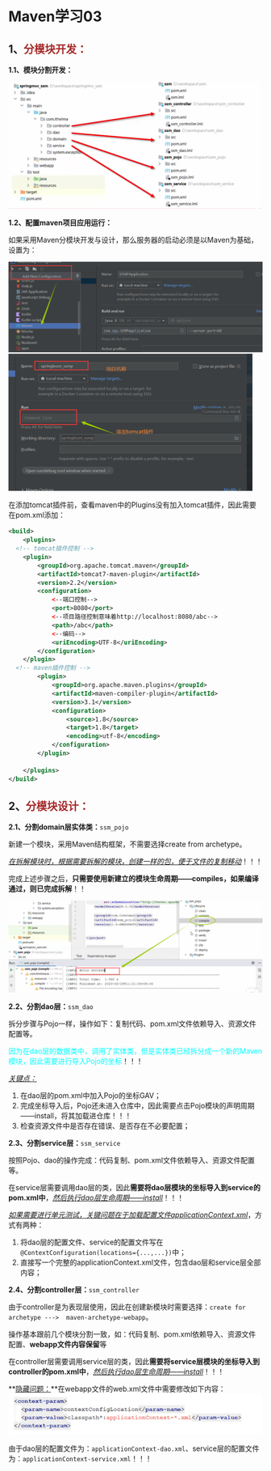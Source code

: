 # Maven学习03

## 1、<span style="color:brown">分模块开发：</span>

**1.1、模块分割开发：**

<img src="https://raw.githubusercontent.com/root-bine/image/main/Typora-image/Module01.png" alt="image-20221023134442724" style="zoom: 50%;" />

**1.2、配置maven项目应用运行：**

如果采用Maven分模块开发与设计，那么服务器的启动必须是以Maven为基础，设置为：

<img src="https://raw.githubusercontent.com/root-bine/image/main/Typora-image/Module02.png" alt="image-20221023135727875" style="zoom:67%;" />

<img src="https://raw.githubusercontent.com/root-bine/image/main/Typora-image/Module03.png" alt="image-20221023140631201" style="zoom: 50%;" />

在添加tomcat插件前，查看maven中的Plugins没有加入tomcat插件，因此需要在pom.xml添加：

```xml
<build>
  	<plugins>
  <!-- tomcat插件控制 -->
	<plugin>
	    <groupId>org.apache.tomcat.maven</groupId>
	    <artifactId>tomcat7-maven-plugin</artifactId>
	    <version>2.2</version>
	    <configuration>
            <--端口控制-->
			<port>8080</port>
            <--项目路径控制意味着http://localhost:8080/abc-->
			<path>/abc</path>
            <--编码-->
			<uriEncoding>UTF-8</uriEncoding>
		</configuration>
	</plugin>
  <!-- maven插件控制 -->
  		<plugin>
  			<groupId>org.apache.maven.plugins</groupId>
  			<artifactId>maven-compiler-plugin</artifactId>
  			<version>3.1</version>
  			<configuration>
  				<source>1.8</source>
  				<target>1.8</target>
  				<encoding>utf-8</encoding>
  			</configuration>
  		</plugin>
	
	</plugins>
</build>
```


## 2、<span style="color:brown">分模块设计：</span>

 **2.1、分割domain层实体类：**`ssm_pojo`

新建一个模块，采用Maven结构框架，不需要选择create from archetype。

<u>*在拆解模块时，根据需要拆解的模块，创建一样的包，便于文件的复制移动*</u>！！！

完成上述步骤之后，**只需要使用新建立的模块生命周期——compiles，如果编译通过，则已完成拆解**！！

<img src="https://raw.githubusercontent.com/root-bine/image/main/Typora-image/Module04.png" alt="image-20221023141456350" style="zoom: 50%;" />

**2.2、分割dao层：**`ssm_dao`

<!--始终保留applicationContext.xml, 名称需要变化, 其内容也根据拆分内容发生变化-->

拆分步骤与Pojo一样，操作如下：复制代码、pom.xml文件依赖导入、资源文件配置等。

<span style="color:cyan">因为在dao层的数据类中，调用了实体类，但是实体类已经拆分成一个新的Maven模块，因此需要进行导入Pojo的坐标</span>！！！

<u>*关键点：*</u>

1. 在dao层的pom.xml中加入Pojo的坐标GAV；
2. 完成坐标导入后，Pojo还未进入仓库中，因此需要点击Pojo模块的声明周期——install，将其加载进仓库！！！
3. 检查资源文件中是否存在错误、是否存在不必要配置；

**2.3、分割service层：**`ssm_service`

<!--始终保留applicationContext.xml, 名称需要变化, 其内容也根据拆分内容发生变化化-->

按照Pojo、dao的操作完成：代码复制、pom.xml文件依赖导入、资源文件配置等。

在service层需要调用dao层的类，因此**需要将dao层模块的坐标导入到service的pom.xml中**，<u>*然后执行dao层生命周期——install*</u>！！！

<u>*如果需要进行单元测试，关键问题在于加载配置文件applicationContext.xml*</u>，方式有两种：

1. 将dao层的配置文件、service的配置文件写在`@ContextConfiguration(locations={...,...})`中；
2. 直接写一个完整的applicationContext.xml文件，包含dao层和service层全部内容；

**2.4、分割controller层：**`ssm_controller`

<!--保留sprinmvc.xml文件-->

由于controller是为表现层使用，因此在创建新模块时需要选择：`create for archetype --->  maven-archetype-webapp`。

操作基本跟前几个模块分割一致，如：代码复制、pom.xml依赖导入、资源文件配置、**webapp文件内容保留**等

在controller层需要调用service层的类，因此**需要将service层模块的坐标导入到controller的pom.xml中**，<u>*然后执行dao层生命周期——install*</u>！！！

**<u>隐藏问题：</u>**在webapp文件的web.xml文件中需要修改如下内容：![image-20221023151050047](https://raw.githubusercontent.com/root-bine/image/main/Typora-image/Module05.png)

由于dao层的配置文件为：`applicationContext-dao.xml`、service层的配置文件为：`applicationContext-service.xml`！！！
